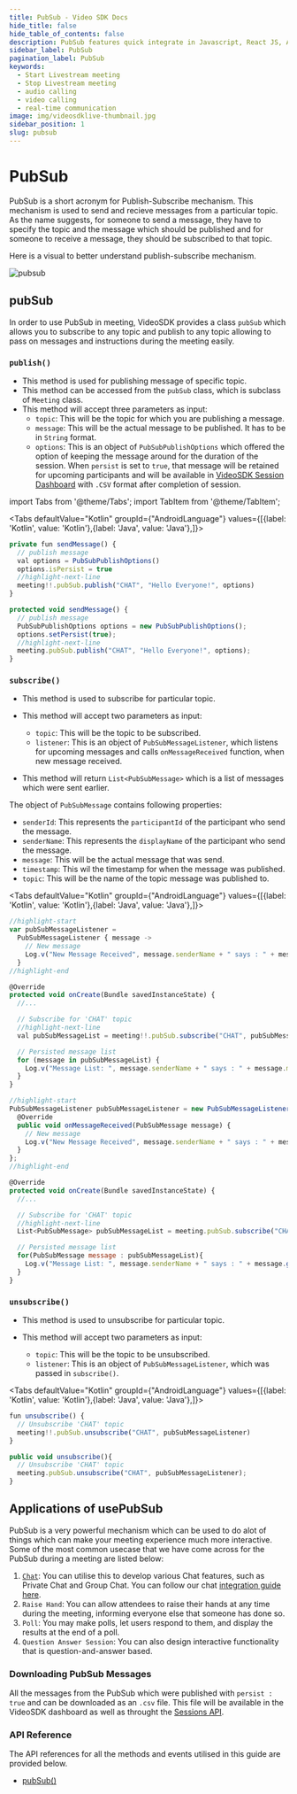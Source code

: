 ```yaml
---
title: PubSub - Video SDK Docs
hide_title: false
hide_table_of_contents: false
description: PubSub features quick integrate in Javascript, React JS, Android, IOS, React Native, Flutter with Video SDK to add live video & audio conferencing to your applications.
sidebar_label: PubSub
pagination_label: PubSub
keywords:
  - Start Livestream meeting
  - Stop Livestream meeting
  - audio calling
  - video calling
  - real-time communication
image: img/videosdklive-thumbnail.jpg
sidebar_position: 1
slug: pubsub
---
```


# PubSub

PubSub is a short acronym for Publish-Subscribe mechanism. This mechanism is used to send and recieve messages from a particular topic. As the name suggests, for someone to send a message, they have to specify the topic and the message which should be published and for someone to receive a message, they should be subscribed to that topic.

Here is a visual to better understand publish-subscribe mechanism.

![pubsub](/img/pubsub.png)

## pubSub

In order to use PubSub in meeting, VideoSDK provides a class `pubSub` which allows you to subscribe to any topic and publish to any topic allowing to pass on messages and instructions during the meeting easily.

### `publish()`

- This method is used for publishing message of specific topic.
- This method can be accessed from the `pubSub` class, which is subclass of `Meeting` class. 
- This method will accept three parameters as input:
  - `topic`: This will be the topic for which you are publishing a message.                                    
  - `message`: This will be the actual message to be published. It has to be in `String` format.
  - `options`: This is an object of `PubSubPublishOptions` which offered the option of keeping the message around for the duration of the session. When `persist` is set to `true`, that message will be retained for upcoming participants and will be available in [VideoSDK Session Dashboard](https://app.videosdk.live/meetings/sessions) with `.CSV` format after completion of session.

import Tabs from '@theme/Tabs';
import TabItem from '@theme/TabItem';

<Tabs
defaultValue="Kotlin"
groupId={"AndroidLanguage"}
values={[{label: 'Kotlin', value: 'Kotlin'},{label: 'Java', value: 'Java'},]}>

<TabItem value="Kotlin">

```js
private fun sendMessage() {
  // publish message
  val options = PubSubPublishOptions()
  options.isPersist = true
  //highlight-next-line
  meeting!!.pubSub.publish("CHAT", "Hello Everyone!", options)
}
```

</TabItem>

<TabItem value="Java">

```js
protected void sendMessage() {
  // publish message
  PubSubPublishOptions options = new PubSubPublishOptions();
  options.setPersist(true);
  //highlight-next-line
  meeting.pubSub.publish("CHAT", "Hello Everyone!", options);
}
```

</TabItem>

</Tabs>

### `subscribe()`

- This method is used to subscribe for particular topic. 
- This method will accept two parameters as input:

  - `topic`: This will be the topic to be subscribed.                                    
  - `listener`: This is an object of `PubSubMessageListener`, which listens for upcoming messages and calls `onMessageReceived` function, when new message received.

- This method will return `List<PubSubMessage>` which is a list of messages which were sent earlier.

The object of `PubSubMessage` contains following properties:

- `senderId`: This represents the `participantId` of the participant who send the message.
- `senderName`: This represents the `displayName` of the participant who send the message.
- `message`: This will be the actual message that was send.
- `timestamp`: This wil the timestamp for when the message was published.
- `topic`: This will be the name of the topic message was published to.

<Tabs
defaultValue="Kotlin"
groupId={"AndroidLanguage"}
values={[{label: 'Kotlin', value: 'Kotlin'},{label: 'Java', value: 'Java'},]}>

<TabItem value="Kotlin">

```js
//highlight-start
var pubSubMessageListener =
  PubSubMessageListener { message ->
    // New message
    Log.v("New Message Received", message.senderName + " says : " + message.message)
  }
//highlight-end

@Override
protected void onCreate(Bundle savedInstanceState) {
  //...

  // Subscribe for 'CHAT' topic
  //highlight-next-line
  val pubSubMessageList = meeting!!.pubSub.subscribe("CHAT", pubSubMessageListener)

  // Persisted message list
  for (message in pubSubMessageList) {
    Log.v("Message List: ", message.senderName + " says : " + message.message)
  }
}
```

</TabItem>

<TabItem value="Java">

```js
//highlight-start
PubSubMessageListener pubSubMessageListener = new PubSubMessageListener() {
  @Override
  public void onMessageReceived(PubSubMessage message) {
    // New message
    Log.v("New Message Received", message.senderName + " says : " + message.getMessage());
  }
};
//highlight-end

@Override
protected void onCreate(Bundle savedInstanceState) {
  //...

  // Subscribe for 'CHAT' topic
  //highlight-next-line
  List<PubSubMessage> pubSubMessageList = meeting.pubSub.subscribe("CHAT",pubSubMessageListener);

  // Persisted message list
  for(PubSubMessage message : pubSubMessageList){
    Log.v("Message List: ", message.senderName + " says : " + message.getMessage());
  }
}
```

</TabItem>

</Tabs>

### `unsubscribe()`

- This method is used to unsubscribe for particular topic. 
- This method will accept two parameters as input:

  - `topic`: This will be the topic to be unsubscribed.                                    
  - `listener`: This is an object of `PubSubMessageListener`, which was passed in `subscribe()`.

<Tabs
defaultValue="Kotlin"
groupId={"AndroidLanguage"}
values={[{label: 'Kotlin', value: 'Kotlin'},{label: 'Java', value: 'Java'},]}>

<TabItem value="Kotlin">

```js
fun unsubscribe() {
  // Unsubscribe 'CHAT' topic
  meeting!!.pubSub.unsubscribe("CHAT", pubSubMessageListener)
}
```

</TabItem>

<TabItem value="Java">

```js
public void unsubscribe(){
  // Unsubscribe 'CHAT' topic
  meeting.pubSub.unsubscribe("CHAT", pubSubMessageListener);
}
```

</TabItem>

</Tabs>

## Applications of usePubSub

PubSub is a very powerful mechanism which can be used to do alot of things which can make your meeting experience much more interactive. Some of the most common usecase that we have come across for the PubSub during a meeting are listed below:

1. [`Chat`](./chat-using-pubsub): You can utilise this to develop various Chat features, such as Private Chat and Group Chat. You can follow our chat [integration guide here](./chat-using-pubsub).
2. `Raise Hand`: You can allow attendees to raise their hands at any time during the meeting, informing everyone else that someone has done so.
3. `Poll`: You may make polls, let users respond to them, and display the results at the end of a poll.
4. `Question Answer Session`: You can also design interactive functionality that is question-and-answer based.

### Downloading PubSub Messages

All the messages from the PubSub which were published with `persist : true` and can be downloaded as an `.csv` file. This file will be available in the VideoSDK dashboard as well as throught the [Sessions API](/api-reference/realtime-communication/fetch-session-using-sessionid).

### API Reference

The API references for all the methods and events utilised in this guide are provided below.

- [pubSub()](/android/api/sdk-reference/pubsub-class/introduction)

